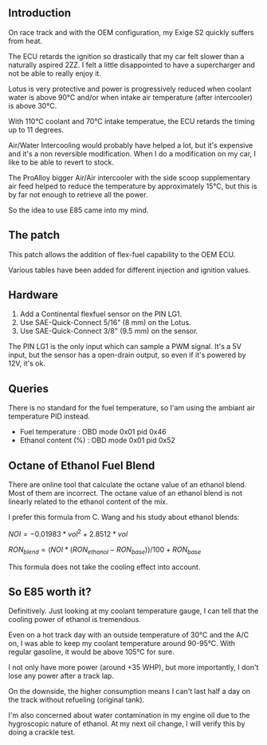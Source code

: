## Introduction

On race track and with the OEM configuration, my Exige S2 quickly suffers from heat.

The ECU retards the ignition so drastically that my car felt slower than a
naturally aspired 2ZZ. I felt a little disappointed to have a supercharger and
not be able to really enjoy it.

Lotus is very protective and power is progressively reduced when coolant water is
above 90°C and/or when intake air temperature (after intercooler) is above 30°C.

With 110°C coolant and 70°C intake temperatue, the ECU retards the timing up to
11 degrees.

Air/Water Intercooling would probably have helped a lot, but it's expensive and
it's a non reversible modification. When I do a modification on my car, I like
to be able to revert to stock.

The ProAlloy bigger Air/Air intercooler with the side scoop supplementary air
feed helped to reduce the temperature by approximately 15°C, but this is by far
not enough to retrieve all the power.

So the idea to use E85 came into my mind.

## The patch

This patch allows the addition of flex-fuel capability to the OEM ECU.

Various tables have been added for different injection and ignition values.

## Hardware

 1. Add a Continental flexfuel sensor on the PIN LG1.
 2. Use SAE-Quick-Connect 5/16" (8 mm) on the Lotus.
 3. Use SAE-Quick-Connect 3/8" (9.5 mm) on the sensor.

The PIN LG1 is the only input which can sample a PWM signal. It's a 5V input,
but the sensor has a open-drain output, so even if it's powered by 12V, it's ok.

## Queries

There is no standard for the fuel temperature, so I'am using the ambiant air
temperature PID instead.

 - Fuel temperature    : OBD mode 0x01 pid 0x46
 - Ethanol content (%) : OBD mode 0x01 pid 0x52

## Octane of Ethanol Fuel Blend

There are online tool that calculate the octane value of an ethanol blend. Most
of them are incorrect. The octane value of an ethanol blend is not linearly
related to the ethanol content of the mix.

I prefer this formula from C. Wang and his study about ethanol blends:

$NOI = -0.01983 * vol^2 + 2.8512 * vol$

$RON_{blend} = (NOI * (RON_{ethanol} - RON_{base})) / 100 + RON_{base}$

This formula does not take the cooling effect into account.

## So E85 worth it?

Definitively. Just looking at my coolant temperature gauge, I can tell that the
cooling power of ethanol is tremendous.

Even on a hot track day with an outside temperature of 30°C and the A/C on, I
was able to keep my coolant temperature around 90-95°C. With regular gasoline,
it would be above 105°C for sure.

I not only have more power (around +35 WHP), but more importantly, I don't lose
any power after a track lap.

On the downside, the higher consumption means I can't last half a day on the
track without refueling (original tank).

I'm also concerned about water contamination in my engine oil due to the
hygroscopic nature of ethanol. At my next oil change, I will verify this by
doing a crackle test.
